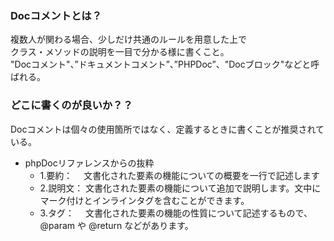### Docコメントとは？  
複数人が関わる場合、少しだけ共通のルールを用意した上で  
クラス・メソッドの説明を一目で分かる様に書くこと。  
"Docコメント"、”ドキュメントコメント”、”PHPDoc”、"Docブロック"などと呼ばれる。  
  
### どこに書くのが良いか？？
Docコメントは個々の使用箇所ではなく、定義するときに書くことが推奨されている。 
  
- phpDocリファレンスからの抜粋  
  - 1.要約： 　文書化された要素の機能についての概要を一行で記述します  
  - 2.説明文： 文書化された要素の機能について追加で説明します。文中にマーク付けとインラインタグを含むことができます。  
  - 3.タグ： 　文書化された要素の機能の性質について記述するもので、 @param や @return などがあります。
